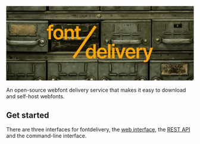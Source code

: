 <img src=".github/cover.png">

An open-source webfont delivery service that makes it easy to download and
self-host webfonts.

## Get started

There are three interfaces for fontdelivery, the
[web interface](https://font.delivery), the
[REST API](https://font.delivery/reference) and the command-line interface.
